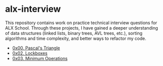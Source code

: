# alx-interview

This repository contains work on practice technical interview questions for ALX School. Through these projects, I have gained a deeper understanding of data structures (linked lists, binary trees, AVL trees, etc.), sorting algorithms and time complexity, and better ways to refactor my code.

- [0x00. Pascal's Triangle](./0x00-pascal_triangle/)
- [0x02. Lockboxes](./0x01-lockboxes/)
- [0x03. Minimum Operations](./0x02-minimum_operations/)
